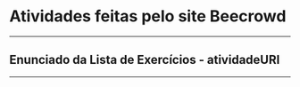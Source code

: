 # Atividades feitas pelo site Beecrowd 
----------
## Enunciado da Lista de Exercícios - atividadeURI 
----------